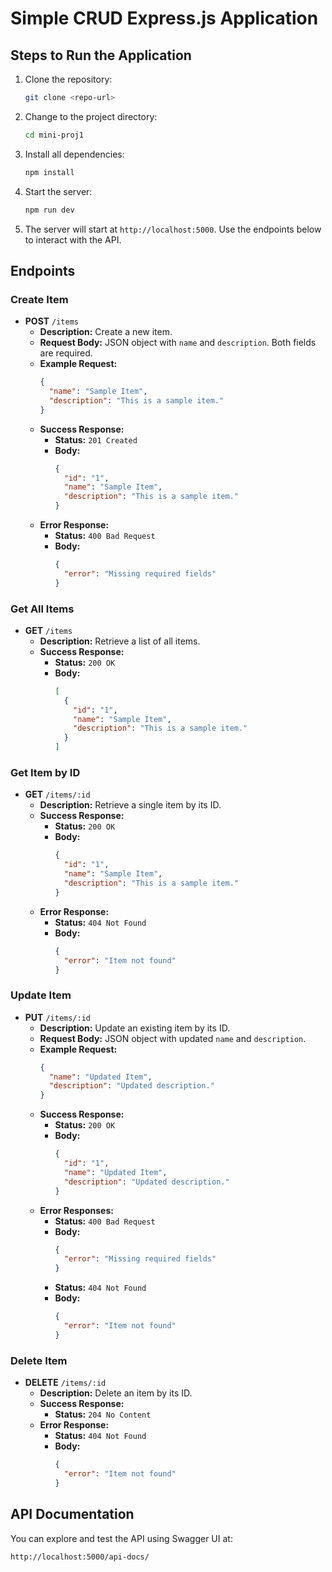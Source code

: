 # Simple CRUD Express.js Application

## Steps to Run the Application

1. Clone the repository:
    ```bash
    git clone <repo-url>
    ```

2. Change to the project directory:
    ```bash
    cd mini-proj1
    ```

3. Install all dependencies:
    ```bash
    npm install
    ```

4. Start the server:
    ```bash
    npm run dev
    ```

5. The server will start at `http://localhost:5000`. Use the endpoints below to interact with the API.

## Endpoints
### Create Item
- **POST** `/items`
    - **Description:** Create a new item.
    - **Request Body:** JSON object with `name` and `description`. Both fields are required.
    - **Example Request:**
      ```json
      {
        "name": "Sample Item",
        "description": "This is a sample item."
      }
      ```
    - **Success Response:**
      - **Status:** `201 Created`
      - **Body:**
        ```json
        {
          "id": "1",
          "name": "Sample Item",
          "description": "This is a sample item."
        }
        ```
    - **Error Response:**
      - **Status:** `400 Bad Request`
      - **Body:**
        ```json
        {
          "error": "Missing required fields"
        }
        ```

### Get All Items
- **GET** `/items`
    - **Description:** Retrieve a list of all items.
    - **Success Response:**
      - **Status:** `200 OK`
      - **Body:**
        ```json
        [
          {
            "id": "1",
            "name": "Sample Item",
            "description": "This is a sample item."
          }
        ]
        ```

### Get Item by ID
- **GET** `/items/:id`
    - **Description:** Retrieve a single item by its ID.
    - **Success Response:**
      - **Status:** `200 OK`
      - **Body:**
        ```json
        {
          "id": "1",
          "name": "Sample Item",
          "description": "This is a sample item."
        }
        ```
    - **Error Response:**
      - **Status:** `404 Not Found`
      - **Body:**
        ```json
        {
          "error": "Item not found"
        }
        ```

### Update Item
- **PUT** `/items/:id`
    - **Description:** Update an existing item by its ID.
    - **Request Body:** JSON object with updated `name` and `description`.
    - **Example Request:**
      ```json
      {
        "name": "Updated Item",
        "description": "Updated description."
      }
      ```
    - **Success Response:**
      - **Status:** `200 OK`
      - **Body:**
        ```json
        {
          "id": "1",
          "name": "Updated Item",
          "description": "Updated description."
        }
        ```
    - **Error Responses:**
      - **Status:** `400 Bad Request`
      - **Body:**
        ```json
        {
          "error": "Missing required fields"
        }
        ```
      - **Status:** `404 Not Found`
      - **Body:**
        ```json
        {
          "error": "Item not found"
        }
        ```

### Delete Item
- **DELETE** `/items/:id`
    - **Description:** Delete an item by its ID.
    - **Success Response:**
      - **Status:** `204 No Content`
    - **Error Response:**
      - **Status:** `404 Not Found`
      - **Body:**
        ```json
        {
          "error": "Item not found"
        }
        ```

## API Documentation

You can explore and test the API using Swagger UI at:

```
http://localhost:5000/api-docs/
```
